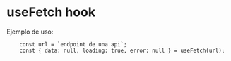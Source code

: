 # useFetch hook

Ejemplo de uso:
```
    const url = `endpoint de una api`;
    const { data: null, loading: true, error: null } = useFetch(url);
```
